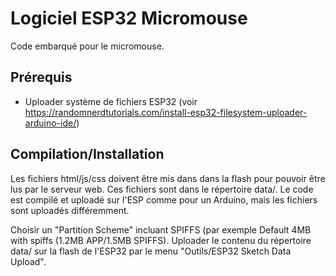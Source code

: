 ﻿# Logiciel ESP32 Micromouse

Code embarqué pour le micromouse.

## Prérequis

- Uploader système de fichiers ESP32 (voir https://randomnerdtutorials.com/install-esp32-filesystem-uploader-arduino-ide/)


## Compilation/Installation

Les fichiers html/js/css doivent être mis dans dans la flash pour pouvoir être lus par le serveur web. Ces fichiers sont dans le répertoire data/. 
Le code est compilé et uploadé sur l'ESP comme pour un Arduino, mais les fichiers sont uploadés différemment.

Choisir un "Partition Scheme" incluant SPIFFS (par exemple Default 4MB with spiffs (1.2MB APP/1.5MB SPIFFS).
Uploader le contenu du répertoire data/ sur la flash de l'ESP32 par le menu "Outils/ESP32 Sketch Data Upload".



